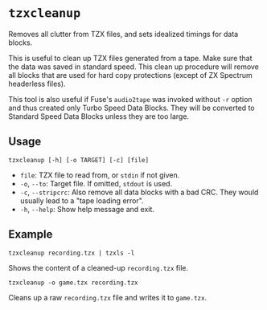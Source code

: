# `tzxcleanup`

Removes all clutter from TZX files, and sets idealized timings for data blocks.

This is useful to clean up TZX files generated from a tape. Make sure that the data was saved in standard speed. This clean up procedure will remove all blocks that are used for hard copy protections (except of ZX Spectrum headerless files).

This tool is also useful if Fuse's `audio2tape` was invoked without `-r` option and thus created only Turbo Speed Data Blocks. They will be converted to Standard Speed Data Blocks unless they are too large.

## Usage

```
tzxcleanup [-h] [-o TARGET] [-c] [file]
```

* `file`: TZX file to read from, or `stdin` if not given.
* `-o`, `--to`: Target file. If omitted, `stdout` is used.
* `-c`, `--stripcrc`: Also remove all data blocks with a bad CRC. They would usually lead to a "tape loading error".
* `-h`, `--help`: Show help message and exit.

## Example

```
tzxcleanup recording.tzx | tzxls -l
```

Shows the content of a cleaned-up `recording.tzx` file.

```
tzxcleanup -o game.tzx recording.tzx
```

Cleans up a raw `recording.tzx` file and writes it to `game.tzx`.
